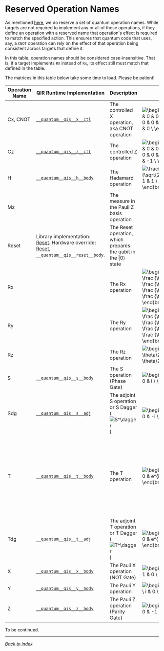 # Reserved Operation Names

As mentioned [here](Quantum-Runtime.md), we do reserve a set of quantum operation names.
While targets are not required to implement any or all of these operations,
if they define an operation with a reserved name that operation's effect is required
to match the specified action.
This ensures that quantum code that uses, say, a `CNOT` operation can rely on the
effect of that operation being consistent across targets that define it.

In this table, operation names should be considered case-insensitive.
That is, if a target implements `RX` instead of `Rx`, its effect still must match that
defined in the table.

The matrices in this table below take some time to load.
Please be patient!

| Operation Name | QIR Runtime Implementation | Description | Matrix | Notes |
|----------------|-----------------|-------------|-------|-------|
| Cx, CNOT | [`__quantum__qis__x__ctl`](https://github.com/microsoft/qsharp-runtime/blob/5a379fd1c72ea19cb50d6acc501c6896894e96ac/src/Qir/Runtime/lib/QSharpCore/qsharp-core-qis.ll#L256) | The controlled X operation, aka CNOT operation | ![\begin{bmatrix} 1 & 0 & 0 & 0 \\ 0 & 1 & 0 & 0 \\ 0 & 0 & 0 & 1 \\ 0 & 0 & 1 & 0 \\ \end{bmatrix}](https://render.githubusercontent.com/render/math?math=%5Cdisplaystyle+%5Cbegin%7Bbmatrix%7D+1+%26+0+%26+0+%26+0+%5C%5C+0+%26+1+%26+0+%26+0+%5C%5C+0+%26+0+%26+0+%26+1+%5C%5C+0+%26+0+%26+1+%26+0+%5C%5C+%5Cend%7Bbmatrix%7D) |  |
| Cz | [`__quantum__qis__z__ctl`](https://github.com/microsoft/qsharp-runtime/blob/5a379fd1c72ea19cb50d6acc501c6896894e96ac/src/Qir/Runtime/lib/QSharpCore/qsharp-core-qis.ll#L282)  | The controlled Z operation | ![\begin{bmatrix} 1 & 0 & 0 & 0 \\ 0 & 1 & 0 & 0 \\ 0 & 0 & 1 & 0 \\ 0 & 0 & 0 & -1 \\ \end{bmatrix}](https://render.githubusercontent.com/render/math?math=%5Cdisplaystyle+%5Cbegin%7Bbmatrix%7D+1+%26+0+%26+0+%26+0+%5C%5C+0+%26+1+%26+0+%26+0+%5C%5C+0+%26+0+%26+1+%26+0+%5C%5C+0+%26+0+%26+0+%26+-1+%5C%5C+%5Cend%7Bbmatrix%7D) |  |
| H | [`__quantum__qis__h__body`](https://github.com/microsoft/qsharp-runtime/blob/5a379fd1c72ea19cb50d6acc501c6896894e96ac/src/Qir/Runtime/lib/QSharpCore/qsharp-core-qis.ll#L127) | The Hadamard operation | ![\frac{1}{\sqrt{2}}\begin{bmatrix} 1 & 1 \\ 1 & -1 \\ \end{bmatrix}](https://render.githubusercontent.com/render/math?math=%5Cdisplaystyle+%5Cfrac%7B1%7D%7B%5Csqrt%7B2%7D%7D%5Cbegin%7Bbmatrix%7D+1+%26+1+%5C%5C+1+%26+-1+%5C%5C+%5Cend%7Bbmatrix%7D) |  |
| Mz |  | The measure in the Pauli Z basis operation |  |
| Reset | Library implementation: [Reset](https://github.com/microsoft/qsharp-runtime/blob/cff5574d69e7fd9bbdb496b1c4a85fd45723425e/src/Simulation/TargetDefinitions/Decompositions/Reset.qs#L19). Hardware override: [Reset](https://github.com/microsoft/qsharp-runtime/blob/cff5574d69e7fd9bbdb496b1c4a85fd45723425e/src/Simulation/TargetDefinitions/Intrinsic/Reset.qs#L13), `__quantum__qis__reset__body`. | The Reset operation, which prepares the qubit in the \|0⟩ state |  |
| Rx |  | The Rx operation | ![\begin{bmatrix} \cos \frac {\theta} {2} & -i\sin \frac {\theta} {2} \\ -i\sin \frac {\theta} {2} & \cos \frac {\theta} {2} \\ \end{bmatrix}](https://render.githubusercontent.com/render/math?math=%5Cdisplaystyle+%5Cbegin%7Bbmatrix%7D+%5Ccos+%5Cfrac+%7B%5Ctheta%7D+%7B2%7D+%26+-i%5Csin+%5Cfrac+%7B%5Ctheta%7D+%7B2%7D+%5C%5C+-i%5Csin+%5Cfrac+%7B%5Ctheta%7D+%7B2%7D+%26+%5Ccos+%5Cfrac+%7B%5Ctheta%7D+%7B2%7D+%5C%5C+%5Cend%7Bbmatrix%7D) |  |
| Ry |  | The Ry operation | ![\begin{bmatrix} \cos \frac {\theta} {2} & -\sin \frac {\theta} {2} \\ \sin \frac {\theta} {2} & \cos \frac {\theta} {2} \\ \end{bmatrix}](https://render.githubusercontent.com/render/math?math=%5Cdisplaystyle+%5Cbegin%7Bbmatrix%7D+%5Ccos+%5Cfrac+%7B%5Ctheta%7D+%7B2%7D+%26+-%5Csin+%5Cfrac+%7B%5Ctheta%7D+%7B2%7D+%5C%5C+%5Csin+%5Cfrac+%7B%5Ctheta%7D+%7B2%7D+%26+%5Ccos+%5Cfrac+%7B%5Ctheta%7D+%7B2%7D+%5C%5C+%5Cend%7Bbmatrix%7D) |  |
| Rz |  | The Rz operation | ![\begin{bmatrix} e^{-i \theta/2} & 0 \\ 0 & e^{i \theta/2} \\ \end{bmatrix}](https://render.githubusercontent.com/render/math?math=%5Cdisplaystyle+%5Cbegin%7Bbmatrix%7D+e%5E%7B-i+%5Ctheta%2F2%7D+%26+0+%5C%5C+0+%26+e%5E%7Bi+%5Ctheta%2F2%7D+%5C%5C+%5Cend%7Bbmatrix%7D) | |
| S | [`__quantum__qis__s__body`](https://github.com/microsoft/qsharp-runtime/blob/5a379fd1c72ea19cb50d6acc501c6896894e96ac/src/Qir/Runtime/lib/QSharpCore/qsharp-core-qis.ll#L198) | The S operation (Phase Gate)  | ![\begin{bmatrix} 1 & 0 \\ 0 & i \\ \end{bmatrix}](https://render.githubusercontent.com/render/math?math=%5Cdisplaystyle+%5Cbegin%7Bbmatrix%7D+1+%26+0+%5C%5C+0+%26+i+%5C%5C+%5Cend%7Bbmatrix%7D) |  |
| Sdg | [`__quantum__qis__s__adj`](https://github.com/microsoft/qsharp-runtime/blob/5a379fd1c72ea19cb50d6acc501c6896894e96ac/src/Qir/Runtime/lib/QSharpCore/qsharp-core-qis.ll#L204) | The adjoint S operation or S Dagger (![S^\dagger](https://render.githubusercontent.com/render/math?math=%5Cdisplaystyle+S%5E%5Cdagger)) | ![\begin{bmatrix} 1 & 0 \\ 0 & -i \\ \end{bmatrix}](https://render.githubusercontent.com/render/math?math=%5Cdisplaystyle+%5Cbegin%7Bbmatrix%7D+1+%26+0+%5C%5C+0+%26+-i+%5C%5C+%5Cend%7Bbmatrix%7D) |  |
| T | [`__quantum__qis__t__body`](https://github.com/microsoft/qsharp-runtime/blob/5a379fd1c72ea19cb50d6acc501c6896894e96ac/src/Qir/Runtime/lib/QSharpCore/qsharp-core-qis.ll#L224) | The T operation | ![\begin{bmatrix} 1 & 0 \\ 0 & e^{i\pi/4} \\ \end{bmatrix}](https://render.githubusercontent.com/render/math?math=%5Cdisplaystyle+%5Cbegin%7Bbmatrix%7D+1+%26+0+%5C%5C+0+%26+e%5E%7Bi%5Cpi%2F4%7D+%5C%5C+%5Cend%7Bbmatrix%7D) | ![T = \begin{bmatrix} 1 & 0 \\ 0 & e^{i\pi/4} \\ \end{bmatrix} = \begin{bmatrix} 1 & 0 \\ 0 & \frac{1}{\sqrt{2}}+ \frac{1}{\sqrt{2}}i \\ \end{bmatrix}](https://render.githubusercontent.com/render/math?math=%5Cdisplaystyle+T+%3D+%5Cbegin%7Bbmatrix%7D+1+%26+0+%5C%5C+0+%26+e%5E%7Bi%5Cpi%2F4%7D+%5C%5C+%5Cend%7Bbmatrix%7D+%3D+%0A%5Cbegin%7Bbmatrix%7D+1+%26+0+%5C%5C+0+%26+%5Cfrac%7B1%7D%7B%5Csqrt%7B2%7D%7D%2B+%5Cfrac%7B1%7D%7B%5Csqrt%7B2%7D%7Di+%5C%5C+%5Cend%7Bbmatrix%7D) |
| Tdg | [`__quantum__qis__t__adj`](https://github.com/microsoft/qsharp-runtime/blob/5a379fd1c72ea19cb50d6acc501c6896894e96ac/src/Qir/Runtime/lib/QSharpCore/qsharp-core-qis.ll#L230) | The adjoint T operation or T Dagger (![T^\dagger](https://render.githubusercontent.com/render/math?math=%5Cdisplaystyle+T%5E%5Cdagger)) | ![\begin{bmatrix} 1 & 0 \\ 0 & e^{-i\pi/4} \\ \end{bmatrix}](https://render.githubusercontent.com/render/math?math=%5Cdisplaystyle+%5Cbegin%7Bbmatrix%7D+1+%26+0+%5C%5C+0+%26+e%5E%7B-i%5Cpi%2F4%7D+%5C%5C+%5Cend%7Bbmatrix%7D) | See ![T^\dagger](https://render.githubusercontent.com/render/math?math=%5Cdisplaystyle+T%5E%5Cdagger) [here](https://en.wikipedia.org/wiki/Clifford_gates#Building_a_universal_set_of_quantum_gates) |
| X | [`__quantum__qis__x__body`](https://github.com/microsoft/qsharp-runtime/blob/5a379fd1c72ea19cb50d6acc501c6896894e96ac/src/Qir/Runtime/lib/QSharpCore/qsharp-core-qis.ll#L250) | The Pauli X operation (NOT Gate) | ![\begin{bmatrix} 0 & 1 \\ 1 & 0 \\ \end{bmatrix}](https://render.githubusercontent.com/render/math?math=%5Cdisplaystyle+%5Cbegin%7Bbmatrix%7D+0+%26+1+%5C%5C+1+%26+0+%5C%5C+%5Cend%7Bbmatrix%7D) |  |
| Y | [`__quantum__qis__y__body`](https://github.com/microsoft/qsharp-runtime/blob/5a379fd1c72ea19cb50d6acc501c6896894e96ac/src/Qir/Runtime/lib/QSharpCore/qsharp-core-qis.ll#L263) | The Pauli Y operation | ![\begin{bmatrix} 0 & -i \\ i & 0 \\ \end{bmatrix}](https://render.githubusercontent.com/render/math?math=%5Cdisplaystyle+%5Cbegin%7Bbmatrix%7D+0+%26+-i+%5C%5C+i+%26+0+%5C%5C+%5Cend%7Bbmatrix%7D) |  |
| Z | [`__quantum__qis__z__body`](https://github.com/microsoft/qsharp-runtime/blob/5a379fd1c72ea19cb50d6acc501c6896894e96ac/src/Qir/Runtime/lib/QSharpCore/qsharp-core-qis.ll#L276) | The Pauli Z operation (Parity Gate) | ![\begin{bmatrix} 1 & 0 \\ 0 & -1 \\ \end{bmatrix}](https://render.githubusercontent.com/render/math?math=%5Cdisplaystyle+%5Cbegin%7Bbmatrix%7D+1+%26+0+%5C%5C+0+%26+-1+%5C%5C+%5Cend%7Bbmatrix%7D) |  |

To be continued.

---
_[Back to index](README.md)_
